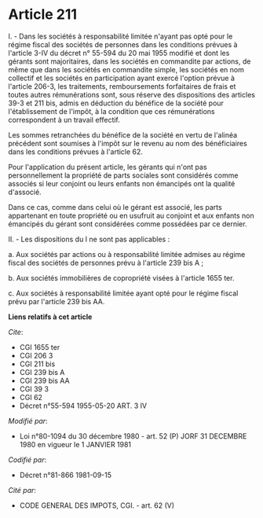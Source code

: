 # Article 211

I. - Dans les sociétés à responsabilité limitée n'ayant pas opté pour le régime fiscal des sociétés de personnes dans les
conditions prévues à l'article 3-IV du décret n° 55-594 du 20 mai 1955 modifié et dont les gérants sont majoritaires, dans
les sociétés en commandite par actions, de même que dans les sociétés en commandite simple, les sociétés en nom collectif et
les sociétés en participation ayant exercé l'option prévue à l'article 206-3, les traitements, remboursements forfaitaires de
frais et toutes autres rémunérations sont, sous réserve des dispositions des articles 39-3 et 211 bis, admis en déduction du
bénéfice de la société pour l'établissement de l'impôt, à la condition que ces rémunérations correspondent à un travail
effectif.

Les sommes retranchées du bénéfice de la société en vertu de l'alinéa précédent sont soumises à l'impôt sur le revenu au nom
des bénéficiaires dans les conditions prévues à l'article 62.

Pour l'application du présent article, les gérants qui n'ont pas personnellement la propriété de parts sociales sont
considérés comme associés si leur conjoint ou leurs enfants non émancipés ont la qualité d'associé.

Dans ce cas, comme dans celui où le gérant est associé, les parts appartenant en toute propriété ou en usufruit au conjoint
et aux enfants non émancipés du gérant sont considérées comme possédées par ce dernier.

II. - Les dispositions du I ne sont pas applicables :

a. Aux sociétés par actions ou à responsabilité limitée admises au régime fiscal des sociétés de personnes prévu à l'article
239 bis A ;

b. Aux sociétés immobilières de copropriété visées à l'article 1655 ter.

c. Aux sociétés à responsabilité limitée ayant opté pour le régime fiscal prévu par l'article 239 bis AA.

**Liens relatifs à cet article**

_Cite_:

  - CGI 1655 ter
  - CGI 206 3
  - CGI 211 bis
  - CGI 239 bis A
  - CGI 239 bis AA
  - CGI 39 3
  - CGI 62
  - Décret n°55-594 1955-05-20 ART. 3 IV

_Modifié par_:

  - Loi n°80-1094 du 30 décembre 1980 - art. 52 (P) JORF 31 DECEMBRE 1980 en vigueur le 1 JANVIER 1981

_Codifié par_:

  - Décret n°81-866 1981-09-15

_Cité par_:

  - CODE GENERAL DES IMPOTS, CGI. - art. 62 (V)
